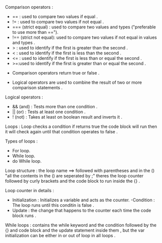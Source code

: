 Comparison operators :
- == : used to compare two values if equal .
- != : used to compare two values if not equal .
- === (strict equal) : used to compare two values and types ("preferable to use more than ==").
- !== (strict not equal): used to compare two values if not equal in values and types .
- \> : used to identify if the first is greater than the second .
- <  : used to identify if the first is less than the second .
- <= : used to identify if the first is less than or equal the second .
- \>=:used to identify if the first is greater than or equal the second .


* Comparison operators return true or false .

* Logical operators are used to combine the result of two or more comparison statements .

Logical operators : 
- && (and) : Tests more than one condition .
- || (or)  : Tests at least one condition .
- ! (not) : Takes at least on boolean result and inverts it .


Loops : Loop checks a condition if returns true the code block will run then it will check again until that condition operates to false .

Types of loops :
- For loop.
- While loop.
- do While loop.

Loop structure :
the loop name ==> followed with parentheses and in the () "all the contents in the () are seperated by ;"
theres the loop counter followed by curly brackets and the code block to run inside the {} .

Loop counter in details :
- Initialization : Initializes a variable and acts as the counter.
-Condition : The loop runs until this conditin is false .
- Update : the change that happens to the counter each time the code block runs .

While loops : contains the while keyword and the condition followed by the {} and code block and the update statement inside them , but the var initialization can be either in or out of loop in all loops .